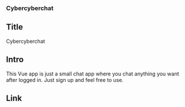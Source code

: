 ### Cybercyberchat

## Title
Cybercyberchat

## Intro
This Vue app is just a small chat app where you chat anything you want after logged in. Just sign up and feel free to use.

## Link

